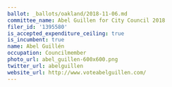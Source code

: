 ```yaml
---
ballot: _ballots/oakland/2018-11-06.md
committee_name: Abel Guillen for City Council 2018
filer_id: '1395580'
is_accepted_expenditure_ceiling: true
is_incumbent: true
name: Abel Guillén
occupation: Councilmember
photo_url: abel_guillen-600x600.png
twitter_url: abelguillen
website_url: http://www.voteabelguillen.com/
---
```

